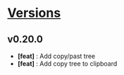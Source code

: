 # [Versions](https://github.com/Tracktor/treege/releases)

## v0.20.0
- **[feat]** : Add copy/past tree
- **[feat]** : Add copy tree to clipboard
